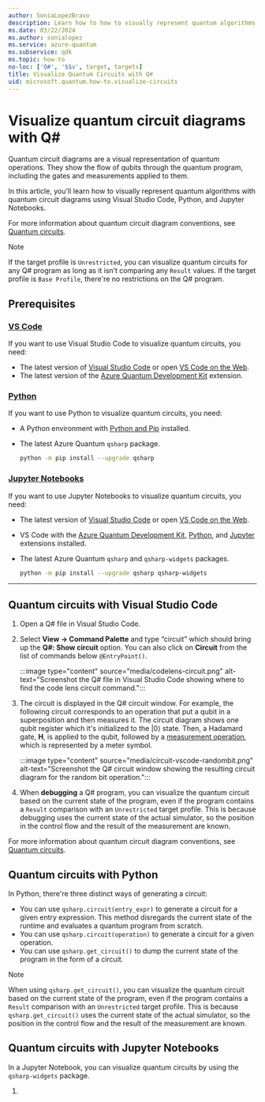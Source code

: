 ```yaml
---
author: SoniaLopezBravo
description: Learn how to how to visually represent quantum algorithms with quantum circuit diagrams using VS Code, Python, and Jupyter Notebooks.
ms.date: 03/22/2024
ms.author: sonialopez
ms.service: azure-quantum
ms.subservice: qdk
ms.topic: how-to
no-loc: ['Q#', '$$v', target, targets]
title: Visualize Quantum Circuits with Q#
uid: microsoft.quantum.how-to.visualize-circuits
---
```


# Visualize quantum circuit diagrams with Q#

Quantum circuit diagrams are a visual representation of quantum operations. They show the flow of qubits through the quantum program, including the gates and measurements applied to them.

In this article, you'll learn how to visually represent quantum algorithms with quantum circuit diagrams using Visual Studio Code, Python, and Jupyter Notebooks.

For more information about quantum circuit diagram conventions, see [Quantum circuits](xref:microsoft.quantum.concepts.circuits).


> [!NOTE]
> If the target profile is `Unrestricted`, you can visualize quantum circuits for any Q# program as long as it isn’t comparing any `Result` values. If the target profile is `Base Profile`, there're no restrictions on the Q# program.

## Prerequisites

### [VS Code](#tab/tabid-vscode)

If you want to use Visual Studio Code to visualize quantum circuits, you need:

- The latest version of [Visual Studio Code](https://code.visualstudio.com/download) or open [VS Code on the Web](https://vscode.dev/).
- The latest version of the [Azure Quantum Development Kit](https://marketplace.visualstudio.com/items?itemName=quantum.qsharp-lang-vscode) extension.

### [Python](#tab/tabid-python)

If you want to use Python to visualize quantum circuits, you need:

- A Python environment with [Python and Pip](https://apps.microsoft.com/detail/9NRWMJP3717K) installed.
- The latest Azure Quantum `qsharp` package.

    ```bash
    python -m pip install --upgrade qsharp 
    ```

### [Jupyter Notebooks](#tab/tabid-notebooks)

If you want to use Jupyter Notebooks to visualize quantum circuits, you need:

- The latest version of [Visual Studio Code](https://code.visualstudio.com/download) or open [VS Code on the Web](https://vscode.dev/quantum).
- VS Code with the [Azure Quantum Development Kit](https://marketplace.visualstudio.com/items?itemName=quantum.qsharp-lang-vscode), [Python](https://marketplace.visualstudio.com/items?itemName=ms-python.python), and [Jupyter](https://marketplace.visualstudio.com/items?itemName=ms-toolsai.jupyter) extensions installed.
- The latest Azure Quantum `qsharp` and `qsharp-widgets` packages.  

    ```bash
    python -m pip install --upgrade qsharp qsharp-widgets 
    ```
***

## Quantum circuits with Visual Studio Code

1. Open a Q# file in Visual Studio Code. 
1. Select **View -> Command Palette** and type “circuit” which should bring up the **Q#: Show circuit** option. You can also click on **Circuit** from the list of commands below `@EntryPoint()`.

    :::image type="content" source="media/codelens-circuit.png" alt-text="Screenshot the Q# file in Visual Studio Code showing where to find the code lens circuit command.":::

1. The circuit is displayed in the Q# circuit window. For example, the following circuit corresponds to an operation that put a qubit in a superposition and then measures it. The circuit diagram shows one qubit register which it's initialized to the |0⟩ state. Then, a Hadamard gate, **H**, is applied to the qubit, followed by a [measurement operation](xref:microsoft.quantum.concepts.circuits#measurement-operator), which is represented by a meter symbol.

    :::image type="content" source="media/circuit-vscode-randombit.png" alt-text="Screenshot the Q# circuit window showing the resulting circuit diagram for the random bit operation.":::

1. When **debugging** a Q# program, you can visualize the quantum circuit based on the current state of the program, even if the program contains a `Result` comparison with an `Unrestricted` target profile. This is because debugging uses the current state of the actual simulator, so the position in the control flow and the result of the measurement are known.

For more information about quantum circuit diagram conventions, see [Quantum circuits](xref:microsoft.quantum.concepts.circuits).

## Quantum circuits with Python

In Python, there're three distinct ways of generating a circuit:

- You can use `qsharp.circuit(entry_expr)` to generate a circuit for a given entry expression. This method disregards the current state of the runtime and evaluates a quantum program from scratch.
- You can use `qsharp.circuit(operation)` to generate a circuit for a given operation.
- You can use `qsharp.get_circuit()` to dump the current state of the program in the form of a circuit. 


> [!NOTE]
> When using `qsharp.get_circuit()`, you can visualize the quantum circuit based on the current state of the program, even if the program contains a `Result` comparison with an `Unrestricted` target profile. This is because `qsharp.get_circuit()` uses the current state of the actual simulator, so the position in the control flow and the result of the measurement are known.

## Quantum circuits with Jupyter Notebooks

In a Jupyter Notebook, you can visualize quantum circuits by using the `qsharp-widgets` package.

1. 

